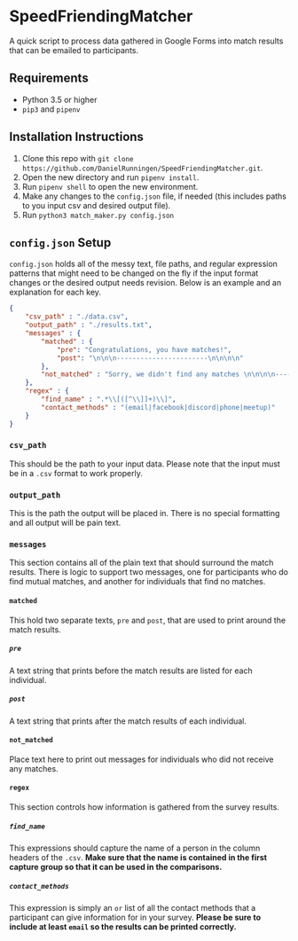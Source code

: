 # SpeedFriendingMatcher

A quick script to process data gathered in Google Forms into match results that can be emailed to participants.

## Requirements

* Python 3.5 or higher
* `pip3` and `pipenv`

## Installation Instructions

1. Clone this repo with `git clone https://github.com/DanielRunningen/SpeedFriendingMatcher.git`.
2. Open the new directory and run `pipenv install`.
3. Run `pipenv shell` to open the new environment.
4. Make any changes to the `config.json` file, if needed (this includes paths to you input csv and desired output file).
5. Run `python3 match_maker.py config.json`

## `config.json` Setup

`config.json` holds all of the messy text, file paths, and regular expression patterns that might need to be changed on the fly if the input format changes or the desired output needs revision. Below is an example and an explanation for each key.

```json
{
    "csv_path" : "./data.csv",
    "output_path" : "./results.txt",
    "messages" : {
        "matched" : {
            "pre": "Congratulations, you have matches!",
            "post": "\n\n\n-----------------------\n\n\n\n"
        },
        "not_matched" : "Sorry, we didn't find any matches \n\n\n\n-----------------------\n\n\n\n"
    },
    "regex" : {
        "find_name" : ".*\\[([^\\]]+)\\]",
        "contact_methods" : "(email|facebook|discord|phone|meetup)"
    }
}
```

### `csv_path`

This should be the path to your input data. Please note that the input must be in a `.csv` format to work properly.

### `output_path`

This is the path the output will be placed in. There is no special formatting and all output will be pain text.

### `messages`

This section contains all of the plain text that should surround the match results. There is logic to support two messages, one for participants who do find mutual matches, and another for individuals that find no matches.

#### `matched`

This hold two separate texts, `pre` and `post`, that are used to print around the match results.

##### `pre`

A text string that prints before the match results are listed for each individual.

##### `post`

A text string that prints after the match results of each individual.

#### `not_matched`

Place text here to print out messages for individuals who did not receive any matches.

#### `regex`

This section controls how information is gathered from the survey results.

##### `find_name`

This expressions should capture the name of a person in the column headers of the `.csv`. **Make sure that the name is contained in the first capture group so that it can be used in the comparisons.**

##### `contact_methods`

This expression is simply an `or` list of all the contact methods that a participant can give information for in your survey. **Please be sure to include at least `email` so the results can be printed correctly.**
